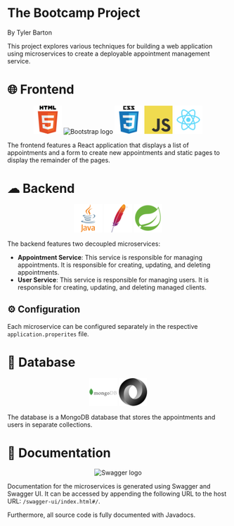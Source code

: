

# The Bootcamp Project
By Tyler Barton

This project explores various techniques for building a web application using microservices to create a deployable appointment management service.

# 🌐 Frontend
<p align="center">
    <img src="https://raw.githubusercontent.com/github/explore/80688e429a7d4ef2fca1e82350fe8e3517d3494d/topics/html/html.png" alt="HTML5 logo" width="64" height="64">
    <img src="https://getbootstrap.com/docs/5.2/assets/brand/bootstrap-logo-shadow.png" alt="Bootstrap logo" width="64" height="64">
    <img src="https://raw.githubusercontent.com/github/explore/80688e429a7d4ef2fca1e82350fe8e3517d3494d/topics/css/css.png" alt="CSS logo" width="64" height="64">
    <img src="https://raw.githubusercontent.com/github/explore/80688e429a7d4ef2fca1e82350fe8e3517d3494d/topics/javascript/javascript.png" alt="JavaScript logo" width="64" height="64">
    <img src="https://raw.githubusercontent.com/github/explore/80688e429a7d4ef2fca1e82350fe8e3517d3494d/topics/react/react.png" alt="React logo" width="64" height="64">
</p>

The frontend features a React application that displays a list of appointments and a form to create new appointments and static pages to display the remainder of the pages.

# ☁ Backend
<p align="center">
    <img src="https://raw.githubusercontent.com/github/explore/5b3600551e122a3277c2c5368af2ad5725ffa9a1/topics/java/java.png" alt="Java logo" width="64" height="64">
    <img src="https://raw.githubusercontent.com/github/explore/80688e429a7d4ef2fca1e82350fe8e3517d3494d/topics/maven/maven.png" alt="Maven logo" width="64" height="64">
    <img src="https://raw.githubusercontent.com/github/explore/80688e429a7d4ef2fca1e82350fe8e3517d3494d/topics/spring-boot/spring-boot.png" alt="Springboot logo" width="64" height="64">
</p>

The backend features two decoupled microservices:
- **Appointment Service**: This service is responsible for managing appointments. It is responsible for creating, updating, and deleting appointments.
- **User Service**: This service is responsible for managing users. It is responsible for creating, updating, and deleting managed clients.

## ⚙ Configuration  
Each microservice can be configured separately in the respective `application.properites` file.

# 💾 Database
<p align="center">
    <img src="https://raw.githubusercontent.com/github/explore/80688e429a7d4ef2fca1e82350fe8e3517d3494d/topics/mongodb/mongodb.png" alt="MongoDB logo" width="64" height="63">
    <img src="https://raw.githubusercontent.com/github/explore/80688e429a7d4ef2fca1e82350fe8e3517d3494d/topics/json/json.png" alt="JSON logo" width="64" height="63">
</p>

The database is a MongoDB database that stores the appointments and users in separate collections. 

# 📑 Documentation
<p align="center">
    <img src="https://raw.githubusercontent.com/swagger-api/swagger.io/wordpress/images/assets/SWU-logo-clr.png" alt="Swagger logo" width="" height="64">
</p>

Documentation for the microservices is generated using Swagger and Swagger UI. It can be accessed by appending the following URL to the host URL: `/swagger-ui/index.html#/`. 

Furthermore, all source code is fully documented with Javadocs.
